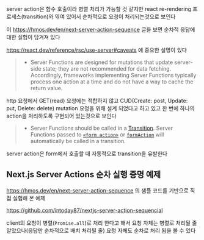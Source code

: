 server action은 함수 호출이라 병렬 처리가 가능할 것 같지만 react re-rendering 프로세스(transition)와 엮여 있어서 순차적으로 요청이 처리되는것으로 보인다

이 https://hmos.dev/en/next-server-action-sequence 글을 보면 순차적 응답에 대한 실험이 담겨져 있다

https://react.dev/reference/rsc/use-server#caveats 에 중요한 설명이 있다

> - Server Functions are designed for mutations that update server-side state; they are not recommended for data fetching. Accordingly, frameworks implementing Server Functions typically process one action at a time and do not have a way to cache the return value.

http 요청에서 GET(read) 요청에는 적합하지 않고 CUD(Create: post, Update: put, Delete: delete) mutation 요청을 위해 설계 되었다고 하고 있고 한 번에 하나의 action을 처리하도록 구현되어 있는것으로 보인다

> - Server Functions should be called in a [Transition](https://react.dev/reference/react/useTransition). Server Functions passed to [`<form action>`](https://react.dev/reference/react-dom/components/form#props) or [`formAction`](https://react.dev/reference/react-dom/components/input#props) will automatically be called in a transition.

server action은 form에서 호출할 때 자동적으로 transition을 유발한다

## Next.js Server Actions 순차 실행 증명 예제

https://hmos.dev/en/next-server-action-sequence 의 샘플 코드를 기반으로 직접 실험해 본 예제

https://github.com/intoday87/nextjs-server-action-sequencial

client의 요청이 병렬(`Promise.all`)로 처리 한다고 해서 요청 자체는 병렬로 처리될 줄 알았으나(응답만 순차적으로 배치 처리될 줄) 요청 자체도 순차로 처리 됨을 볼 수 있다